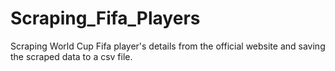 # Scraping_Fifa_Players
Scraping World Cup Fifa player's details from the official website and saving the scraped data to a csv file.
